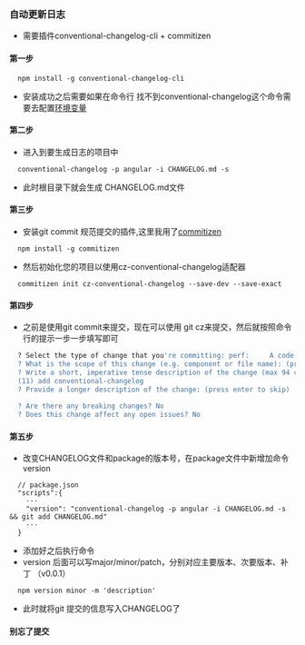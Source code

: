 ### 自动更新日志
* 需要插件conventional-changelog-cli + commitizen

#### 第一步
```bash{1}
  npm install -g conventional-changelog-cli
```
* 安装成功之后需要如果在命令行 找不到conventional-changelog这个命令需要去配置[环境变量](https://www.baidu.com/s?wd=%E7%8E%AF%E5%A2%83%E5%8F%98%E9%87%8F)

#### 第二步
* 进入到要生成日志的项目中
```bash{1}
  conventional-changelog -p angular -i CHANGELOG.md -s
```

* 此时根目录下就会生成 CHANGELOG.md文件
#### 第三步
* 安装git commit 规范提交的插件,这里我用了[commitizen](https://www.npmjs.com/package/commitizen)
```bash{1}
  npm install -g commitizen
```
* 然后初始化您的项目以使用cz-conventional-changelog适配器
```bash{1}
  commitizen init cz-conventional-changelog --save-dev --save-exact
```

#### 第四步
* 之前是使用git commit来提交，现在可以使用 git cz来提交，然后就按照命令行的提示一步一步填写即可
```bash
  ? Select the type of change that you're committing: perf:     A code change that improves performance
  ? What is the scope of this change (e.g. component or file name): (press enter to skip) 
  ? Write a short, imperative tense description of the change (max 94 chars):
  (11) add conventional-changelog
  ? Provide a longer description of the change: (press enter to skip)
  
  ? Are there any breaking changes? No
  ? Does this change affect any open issues? No
```

#### 第五步
* 改变CHANGELOG文件和package的版本号，在package文件中新增加命令version
```
  // package.json
  "scripts":{
    ···
    "version": "conventional-changelog -p angular -i CHANGELOG.md -s && git add CHANGELOG.md"
    ···
  }
```

* 添加好之后执行命令
* version 后面可以写major/minor/patch，分别对应主要版本、次要版本、补丁 （v0.0.1）
```bash{1}
  npm version minor -m 'description'
```
* 此时就将git 提交的信息写入CHANGELOG了

#### 别忘了提交

